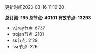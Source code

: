 更新时间2023-03-16 11:10:20

**总订阅: 195**
**总节点: 40101**
**有效节点: 13293**
- v2ray节点: 8737
- trojan节点: 2101
- ss节点: 2129
- ssr节点: 326
